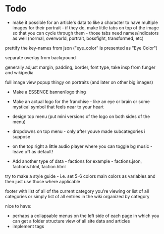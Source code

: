 # Todo

- make it possible for an article's data to like a character to have multiple images for their portrait - if they do, make little tabs on top of the image so that you can cycle through them - those tabs need names/indicators as well (normal, overworld, portrait, bossfight, transformed, etc)

prettify the key-names from json ("eye_color" is presented as "Eye Color")

separate overlay from background

generally adjust margin, padding, border, font type, take insp from funger and wikipedia

full image view popup thingy on portraits (and later on other big images)

- Make a ESSENCE banner/logo thing
- Make an actual logo for the franchise - like an eye or brain or some mystical symbol that feels near to your heart

- design top menu (put mini versions of the logo on both sides of the menu)

- dropdowns on top menu - only after youve made subcategories i suppose

- on the top right a little audio player where you can toggle bg music - leave off as default!

- Add another type of data - factions for example - factions.json, factions.html, faction.html

try to make a style guide - i.e. set 5-6 colors main colors as variables and then just use those where applicable

footer with list of all of the current category you're viewing or list of all categories or simply list of all entries in the wiki organized by category

nice to have:
- perhaps a collapsable menus on the left side of each page in which you can get a folder structure view of all site data and articles
- implement tags